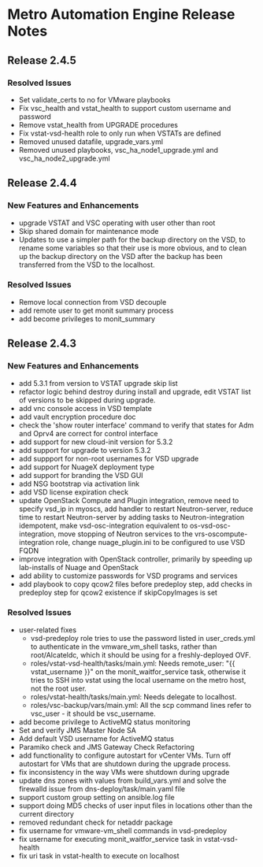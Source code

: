# Metro Automation Engine Release Notes
## Release 2.4.5
### Resolved Issues
* Set validate_certs to no for VMware playbooks
* Fix vsc_health and vstat_health to support custom username and password
* Remove vstat_health from UPGRADE procedures
* Fix vstat-vsd-health role to only run when VSTATs are defined
* Removed unused datafile, upgrade_vars.yml
* Removed unused playbooks, vsc_ha_node1_upgrade.yml and vsc_ha_node2_upgrade.yml

## Release 2.4.4
### New Features and Enhancements
* upgrade VSTAT and VSC operating with user other than root
* Skip shared domain for maintenance mode
* Updates to use a simpler path for the backup directory on the VSD, to rename some variables so that their use is more obvious, and to clean up the backup directory on the VSD after the backup has been transferred from the VSD to the localhost.
### Resolved Issues
* Remove local connection from VSD decouple
* add remote user to get monit summary process
* add become privileges to monit_summary


## Release 2.4.3
### New Features and Enhancements
* add 5.3.1 from version to VSTAT upgrade skip list
* refactor logic behind destroy during install and upgrade, edit VSTAT list of versions to be skipped during upgrade.
* add vnc console access in VSD template
* add vault encryption procedure doc
* check the 'show router interface' command to verify that states for Adm and Oprv4 are correct for control interface
* add support for new cloud-init version for 5.3.2
* add support for upgrade to version 5.3.2
* add suppport for non-root usernames for VSD upgrade
* add support for NuageX deployment type
* add support for branding the VSD GUI
* add NSG bootstrap via activation link
* add VSD license expiration check
* update OpenStack Compute and Plugin integration, remove need to specify vsd_ip in myoscs, add handler to restart Neutron-server, reduce time to restart Neutron-server by adding tasks to Neutron-integration idempotent, make vsd-osc-integration equivalent to os-vsd-osc-integration, move stopping of Neutron services to the vrs-oscompute-integration role, change nuage_plugin.ini to be configured to use VSD FQDN
* improve integration with OpenStack controller, primarily by speeding up lab-installs of Nuage and OpenStack
* add ability to customize passwords for VSD programs and services
* add playbook to copy qcow2 files before predeploy step, add checks in predeploy step for qcow2 existence if skipCopyImages is set
### Resolved Issues
* user-related fixes
   - vsd-predeploy role tries to use the password listed in user_creds.yml to authenticate in the vmware_vm_shell tasks, rather than root/Alcateldc, which it should be using for a freshly-deployed OVF.
   - roles/vstat-vsd-health/tasks/main.yml: Needs remote_user: "{{ vstat_username }}" on the monit_waitfor_service task, otherwise it tries to SSH into vstat using the local username on the metro host, not the root user.
   - roles/vstat-health/tasks/main.yml: Needs delegate to localhost.
   - roles/vsc-backup/vars/main.yml: All the scp command lines refer to vsc_user - it should be vsc_username.
* add become privilege to ActiveMQ status monitoring
* Set and verify JMS Master Node SA
* Add default VSD username for ActiveMQ status
* Paramiko check and JMS Gateway Check Refactoring
* add functionality to configure autostart for vCenter VMs. Turn off autostart for VMs that are shutdown during the upgrade process.
* fix inconsistency in the way VMs were shutdown during upgrade
* update dns zones with values from build_vars.yml and solve the firewalld issue from dns-deploy/task/main.yaml file
* support custom group setting on ansible.log file
* support doing MD5 checks of user input files in locations other than the current directory
* removed redundant check for netaddr package
* fix username for vmware-vm_shell commands in vsd-predeploy
* fix username for executing monit_waitfor_service task in vstat-vsd-health
* fix uri task in vstat-health to execute on localhost

